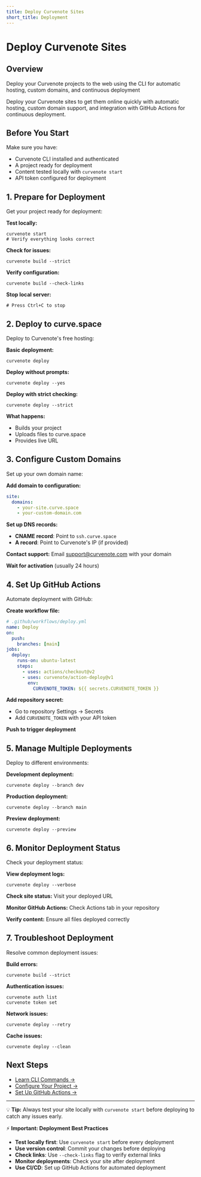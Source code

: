 ```yaml
---
title: Deploy Curvenote Sites
short_title: Deployment
---
```


# Deploy Curvenote Sites

## Overview
Deploy your Curvenote projects to the web using the CLI for automatic hosting, custom domains, and continuous deployment

Deploy your Curvenote sites to get them online quickly with automatic hosting, custom domain support, and integration with GitHub Actions for continuous deployment.

## Before You Start

Make sure you have:
- Curvenote CLI installed and authenticated
- A project ready for deployment
- Content tested locally with `curvenote start`
- API token configured for deployment

## 1. Prepare for Deployment

Get your project ready for deployment:

**Test locally:**
```shell
curvenote start
# Verify everything looks correct
```

**Check for issues:**
```shell
curvenote build --strict
```

**Verify configuration:**
```shell
curvenote build --check-links
```

**Stop local server:**
```shell
# Press Ctrl+C to stop
```

## 2. Deploy to curve.space

Deploy to Curvenote's free hosting:

**Basic deployment:**
```shell
curvenote deploy
```

**Deploy without prompts:**
```shell
curvenote deploy --yes
```

**Deploy with strict checking:**
```shell
curvenote deploy --strict
```

**What happens:**
- Builds your project
- Uploads files to curve.space
- Provides live URL

## 3. Configure Custom Domains

Set up your own domain name:

**Add domain to configuration:**
```yaml
site:
  domains:
    - your-site.curve.space
    - your-custom-domain.com
```

**Set up DNS records:**
- **CNAME record**: Point to `ssh.curve.space`
- **A record**: Point to Curvenote's IP (if provided)

**Contact support:**
Email support@curvenote.com with your domain

**Wait for activation** (usually 24 hours)

## 4. Set Up GitHub Actions

Automate deployment with GitHub:

**Create workflow file:**
```yaml
# .github/workflows/deploy.yml
name: Deploy
on:
  push:
    branches: [main]
jobs:
  deploy:
    runs-on: ubuntu-latest
    steps:
      - uses: actions/checkout@v2
      - uses: curvenote/action-deploy@v1
        env:
          CURVENOTE_TOKEN: ${{ secrets.CURVENOTE_TOKEN }}
```

**Add repository secret:**
- Go to repository Settings → Secrets
- Add `CURVENOTE_TOKEN` with your API token

**Push to trigger deployment**

## 5. Manage Multiple Deployments

Deploy to different environments:

**Development deployment:**
```shell
curvenote deploy --branch dev
```

**Production deployment:**
```shell
curvenote deploy --branch main
```

**Preview deployment:**
```shell
curvenote deploy --preview
```

## 6. Monitor Deployment Status

Check your deployment status:

**View deployment logs:**
```shell
curvenote deploy --verbose
```

**Check site status:**
Visit your deployed URL

**Monitor GitHub Actions:**
Check Actions tab in your repository

**Verify content:**
Ensure all files deployed correctly

## 7. Troubleshoot Deployment

Resolve common deployment issues:

**Build errors:**
```shell
curvenote build --strict
```

**Authentication issues:**
```shell
curvenote auth list
curvenote token set
```

**Network issues:**
```shell
curvenote deploy --retry
```

**Cache issues:**
```shell
curvenote deploy --clean
```

## Next Steps

- [Learn CLI Commands →](./commands.md)
- [Configure Your Project →](./configuration.md)
- [Set Up GitHub Actions →](./integration.md)

---

💡 **Tip:** Always test your site locally with `curvenote start` before deploying to catch any issues early.

⚡ **Important: Deployment Best Practices**

- **Test locally first**: Use `curvenote start` before every deployment
- **Use version control**: Commit your changes before deploying
- **Check links**: Use `--check-links` flag to verify external links
- **Monitor deployments**: Check your site after deployment
- **Use CI/CD**: Set up GitHub Actions for automated deployment
